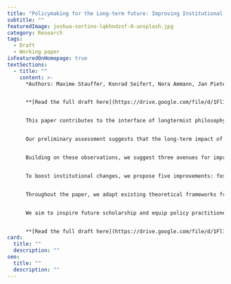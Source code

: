 ```yaml
---
title: "Policymaking for the Long-term future: Improving Institutional Fit"
subtitle: ""
featuredImage: joshua-sortino-lqkhndzsf-8-unsplash.jpg
category: Research
tags:
  - Draft
  - Working paper
isFeaturedOnHomepage: true
textSections:
  - title: ""
    content: >-
      *Authors: Maxime Stauffer, Konrad Seifert, Nora Ammann, Jan Pieter Snoeij*


      **[Read the full draft here](https://drive.google.com/file/d/1Fl11Q_hiRIT8F9PC7FieTEr0wiiyJaxi/view).**


      This paper contributes to the interface of longtermist philosophy, global catastrophic risk research and policymaking. We introduce the concept of long-term institutional fit to identify key areas of improvement for current policymaking institutions to effectively contribute to lasting resilience and progress of civilization. 


      Our preliminary assessment suggests that the long-term impact of current policymaking institutions is, despite noteworthy contemporary achievements, limited by several factors: fragile and relatively underdeveloped means of global coordination; a lack of preparedness to anticipate, prevent or recover from potential global catastrophes; siloed structures incapable of coping with cross-cutting challenges; pervasive short-termism leading to negligence of future generations; and underdeveloped capacities for policy learning. 


      Building on these observations, we suggest three avenues for improving long-term institutional fit: representing future generations; embedding both, the prevention and mitigation of global catastrophic risks, as well as recovery and learning from inevitable shocks in policy agendas; and shifting popular narratives to focus on the creation of transgenerational global public goods and adaptive capabilities. 


      To boost institutional changes, we propose five improvements: fostering moral reflection; training systems thinking; improving the science-policy interface; training decision-making under uncertainty; and facilitating group deliberation. 


      Throughout the paper, we adapt existing theoretical frameworks from systems, political and decision science and synthesise relevant evidence. 


      We aim to inspire future scholarship and equip policy practitioners with an overview of how to transform policymaking for the long term.


      **[Read the full draft here](https://drive.google.com/file/d/1Fl11Q_hiRIT8F9PC7FieTEr0wiiyJaxi/view).**
card:
  title: ""
  description: ""
seo:
  title: ""
  description: ""
---
```

